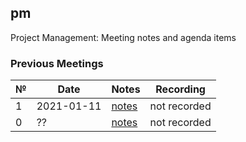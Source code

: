 ## pm
Project Management: Meeting notes and agenda items

### Previous Meetings
 №  | Date                             | Notes          | Recording            |
--- | -------------------------------- | -------------- | -------------------- |
  1 | 2021-01-11                       | [notes](WeeklyMeetings/2021-01-11.md) | not recorded |
  0 | ??                               | [notes](Archive/EIPs%20Wiki/Notes.md) | not recorded |

